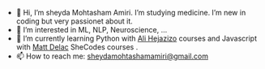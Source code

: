 - 👋 Hi, I’m sheyda Mohtasham Amiri. I’m studying medicine. I’m new in coding but very passionet about it.
- 👀 I’m interested in ML, NLP, Neuroscience, ...
- 🌱 I’m currently learning Python with <a href="https://github.com/hejazizo">Ali Hejazizo</a> courses and Javascript with <a href="https://github.com/matthieua">Matt Delac</a> SheCodes courses .
- 📫 How to reach me: sheydamohtashamamiri@gmail.com

<!---
sheydamhta/sheydamhta is a ✨ special ✨ repository because its `README.md` (this file) appears on your GitHub profile.
You can click the Preview link to take a look at your changes.
- 💞️ I’m looking to collaborate on ...
--->
